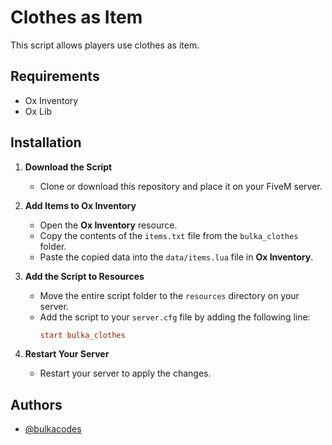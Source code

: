 
# Clothes as Item

This script allows players use clothes as item.



## Requirements
- Ox Inventory
- Ox Lib
## Installation

1. **Download the Script**  
   - Clone or download this repository and place it on your FiveM server.  

2. **Add Items to Ox Inventory**  
   - Open the **Ox Inventory** resource.  
   - Copy the contents of the `items.txt` file from the `bulka_clothes` folder.  
   - Paste the copied data into the `data/items.lua` file in **Ox Inventory**.  

3. **Add the Script to Resources**  
   - Move the entire script folder to the `resources` directory on your server.  
   - Add the script to your `server.cfg` file by adding the following line:  
     ```ini
     start bulka_clothes
     ```  

4. **Restart Your Server**  
   - Restart your server to apply the changes.  



## Authors

- [@bulkacodes](https://www.github.com/bulkacodes)

